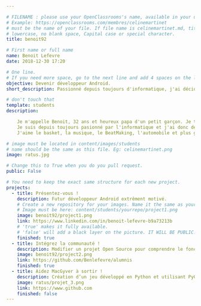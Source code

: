 ```yaml
---

# FILENAME : please use your OpenClassrooms's name, available in your url.
# Example: https://openclassrooms.com/membres/celinemartinet
# must be the name of your file. If file name is celinemartinet.md, title is celinemartinet.
# lowercase, no blank space, Capital case or special character.
title: benoit92

# First name or full name
name: Benoit Lefevre
date: 2018-12-30 17:20

# One line.
# If you need more space, go to the next line and add 4 spaces on the left, as in 'description'.
objective: Devenir développeur Android.
short_description: Passionné depuis toujours d'informatique, j'ai décidé d'en faire mon métier.

# don't touch that
template: students
description:

    Je m'appelle Benoit, 32 ans et heureux papa d'un petit garçon. Je travaillais jusqu'à présent en restauration en tant que responsable de secteur mais suite à un ennui de santé je dois me reconvertir profesionnellement.
    Je suis depuis toujours pasionné par l'informatique et j'ai donc décider de baser mon projet de reconversion autour de cette passion.
    J'aime le basket, la musique, le BeatMaking, l'automobile et plus généralement tout ce qui a des roues.

# image must be located in content/images/students
# name should be the same as this file. Eg: celinemartinet.png
image: ratus.jpg

# Change this to True when you do you pull request.
public: False

# You need to keep the exact same structure for each new project.
projects:
  - title: Présentez-vous !
    description: Futur développeur Android extrêment motivé. 
    # Create a new repository for your images. Name it the same as your nickname and profile picture.
    # Image must be here: content/students/yourrepo/project1.png
    image: benoit92/project1.png
    link: https://www.linkedin.com/in/benoit-lefevre-b9a73213b
    # 'true' makes it fully available.
    # 'false' will add a black layer on the picture. IT WILL BE PUBLIC!
    finished: true
  - title: Intégrez la communauté !
    description: Modifier un projet Open Source pour comprendre le fonctionnement de Git, de Github et des pull requests. 
    image: benoit92/project2.png
    link: https://github.com/Benlefevre/alumnis
    finished: true
  - title: Aidez MacGyver à sortir !
    description: Création d’un jeu développé en Python et utilisant PyGame.
    image: ratus/projet_3.png
    link: https://www.github.com
    finished: false
---
```

